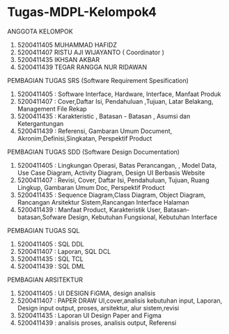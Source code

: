 # Tugas-MDPL-Kelompok4
ANGGOTA KELOMPOK
1. 5200411405 MUHAMMAD HAFIDZ
2. 5200411407 RISTU AJI WIJAYANTO ( Coordinator )
3. 5200411435 IKHSAN AKBAR
4. 5200411439 TEGAR RANGGA NUR RIDAWAN



PEMBAGIAN TUGAS SRS (Software Requirement Spesification)
1. 5200411405   : Software Interface, Hardware, Interface, Manfaat Produk
2. 5200411407   : Cover,Daftar Isi, Pendahuluan ,Tujuan, Latar Belakang, Management File Rekap
3. 5200411435   : Karakteristic , Batasan - Batasan , Asumsi dan Ketergantungan
4. 5200411439   : Referensi, Gambaran Umum Document, Akronim,Definisi,Singkatan, Perspektif Product



PEMBAGIAN TUGAS SDD (Software Design Documentation)
1. 5200411405 : Lingkungan Operasi, Batas Perancangan, , Model Data, Use Case Diagram, Activity Diagram, Design UI Berbasis Website
2. 5200411407 : Revisi, Cover, Daftar Isi, Pendahuluan, Tujuan, Ruang Lingkup, Gambaran Umum Doc, Perspektif Product
3. 5200411435 : Sequence Diagram,Class Diagram, Object Diagram, Rancangan Arsitektur Sistem,Rancangan Interface Halaman 
4. 5200411439 : Manfaat Product, Karakteristik User, Batasan-batasan,Sofware Design, Kebutuhan Fungsional, Kebutuhan Interface


PEMBAGIAN TUGAS SQL
1. 5200411405 : SQL DDL
2. 5200411407 : Laporan, SQL DCL
3. 5200411435 : SQL TCL
4. 5200411439 : SQL DML


PEMBAGIAN ARSITEKTUR
1. 5200411405 : UI DESIGN FiGMA, design analisis
2. 5200411407 : PAPER DRAW UI,cover,analisis kebutuhan input, Laporan, Design input output, proses, arsitektur, alur sistem,revisi
3. 5200411435 : Laporan UI Design Paper and Figma
4. 5200411439 : analisis proses, analisis output, Referensi
